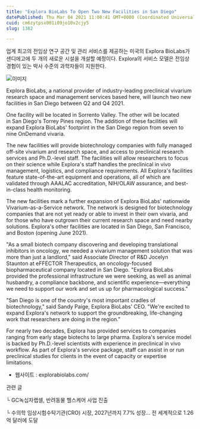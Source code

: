 ```yaml
---
title: "Explora BioLabs To Open Two New Facilities in San Diego"
datePublished: Thu Mar 04 2021 11:08:41 GMT+0000 (Coordinated Universal Time)
cuid: cm6zytpsx001i09jo10v2cjy5
slug: 1382

---
```



업계 최고의 전임상 연구 공간 및 관리 서비스를 제공하는 미국의 Explora BioLabs가 샌디에고에 두 개의 새로운 시설을 개설할 예정이다. Explora의 서비스 모델은 전임상 경험이 있는 박사 수준의 과학자들이 지원한다.

![이미지](https://cdn.hashnode.com/res/hashnode/image/upload/v1739247112712/6c973f1c-8360-4a84-a915-dab3553b1138.jpeg)

Explora BioLabs, a national provider of industry-leading preclinical vivarium research space and management services based here, will launch two new facilities in San Diego between Q2 and Q4 2021.

One facility will be located in Sorrento Valley. The other will be located in San Diego's Torrey Pines region. The addition of these facilities will expand Explora BioLabs' footprint in the San Diego region from seven to nine OnDemand vivaria.

The new facilities will provide biotechnology companies with fully managed off-site vivarium and research space, and access to preclinical research services and Ph.D.-level staff. The facilities will allow researchers to focus on their science while Explora's staff handles the preclinical in vivo management, logistics, and compliance requirements. All Explora's facilities feature state-of-the-art equipment and operations, all of which are validated through AAALAC accreditation, NIH/OLAW assurance, and best-in-class health monitoring.

The new facilities mark a further expansion of Explora BioLabs' nationwide Vivarium-as-a-Service network. The network is designed for biotechnology companies that are not yet ready or able to invest in their own vivaria, and for those who have outgrown their current research space and need nearby solutions. Explora's other facilities are located in San Diego, San Francisco, and Boston (opening June 2021).

"As a small biotech company discovering and developing translational inhibitors in oncology, we needed a vivarium management solution that was more than just a landlord," said Associate Director of R&D Jocelyn Staunton at eFFECTOR Therapeutics, an oncology-focused biopharmaceutical company located in San Diego. "Explora BioLabs provided the professional infrastructure we were seeking, as well as animal husbandry, a compliance backbone, and scientific experience—everything we need to support our work and set us up for pharmacological success."

"San Diego is one of the country's most important cradles of biotechnology," said Sandy Paige, Explora BioLabs' CEO. "We're excited to expand Explora's network to support the groundbreaking, life-changing work that researchers are doing in the region."

For nearly two decades, Explora has provided services to companies ranging from early stage biotechs to large pharma. Explora's service model is backed by Ph.D.-level scientists with experience in preclinical in vivo workflow. As part of Explora's service package, staff can assist in or run preclinical studies for clients in the event of capacity or expertise limitations.

- 웹사이트 : explorabiolabs.com/

관련 글

└ GC녹십자랩셀, 반려동물 헬스케어 사업 진출

└ 수의학 임상시험수탁기관(CRO) 시장, 2027년까지 7.7% 성장... 전 세계적으로 1.26억 달러에 도달